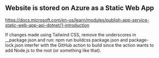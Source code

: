 ﻿
## Website is stored on Azure as a Static Web App
https://docs.microsoft.com/en-us/learn/modules/publish-app-service-static-web-app-api-dotnet/1-introduction


If changes made using Tailwind CSS, remove the underscores in __package.json and run: npm run buildcss
package.json and package-lock.json interfer with the GitHub action to build since the action wants to 
add Node.js to the root (or something like that).